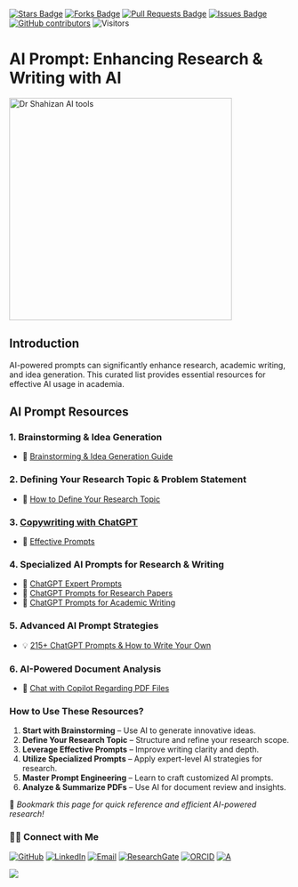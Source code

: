 <a href="https://github.com/drshahizan/short-course/stargazers"><img src="https://img.shields.io/github/stars/drshahizan/short-course" alt="Stars Badge"/></a>
<a href="https://github.com/drshahizan/short-course/network/members"><img src="https://img.shields.io/github/forks/drshahizan/short-course" alt="Forks Badge"/></a>
<a href="https://github.com/drshahizan/short-course/pulls"><img src="https://img.shields.io/github/issues-pr/drshahizan/short-course" alt="Pull Requests Badge"/></a>
<a href="https://github.com/drshahizan/short-course"><img src="https://img.shields.io/github/issues/drshahizan/short-course" alt="Issues Badge"/></a>
<a href="https://github.com/drshahizan/short-course/graphs/contributors"><img alt="GitHub contributors" src="https://img.shields.io/github/contributors/drshahizan/short-course?color=2b9348"></a>
![Visitors](https://api.visitorbadge.io/api/visitors?path=https%3A%2F%2Fgithub.com%2Fdrshahizan%2Fshort-course&labelColor=%23d9e3f0&countColor=%23697689&style=flat)

# **AI Prompt: Enhancing Research & Writing with AI**  

<a href="https://github.com/drshahizan/short-course/blob/main/workshop/25AIwriting">
 <img src="https://cdnp.kittl.com/ZyO41q8jQArT0F76_HowtobuildagreatAIprompt.png?auto=format,compress" alt="Dr Shahizan AI tools"  height="400">
</a>

## **Introduction**
AI-powered prompts can significantly enhance research, academic writing, and idea generation. This curated list provides essential resources for effective AI usage in academia.

## **AI Prompt Resources**
### **1. Brainstorming & Idea Generation**
- 📌 [Brainstorming & Idea Generation Guide](brain.md)  

### **2. Defining Your Research Topic & Problem Statement**
- 📌 [How to Define Your Research Topic](topic.md)  

### **3. [Copywriting with ChatGPT](https://drshahizan.gitbook.io/copywriting-chatgpt)**
- 🚀 [Effective Prompts](https://drshahizan.gitbook.io/copywriting-chatgpt/prompts/effective-prompts)  

### **4. Specialized AI Prompts for Research & Writing**
- 📖 [ChatGPT Expert Prompts](https://github.com/drshahizan/Generative-AI-Playground/blob/main/materials/prompt.md)  
- 📑 [ChatGPT Prompts for Research Papers](https://github.com/drshahizan/Generative-AI-Playground/blob/main/materials/prompt_research.md)  
- 📝 [ChatGPT Prompts for Academic Writing](https://github.com/drshahizan/Generative-AI-Playground/blob/main/materials/prompt_academic.md)  

### **5. Advanced AI Prompt Strategies**
- 💡 [215+ ChatGPT Prompts & How to Write Your Own](https://writesonic.com/blog/chatgpt-prompts)  

### **6. AI-Powered Document Analysis**
- 📂 [Chat with Copilot Regarding PDF Files](https://github.com/drshahizan/Generative-AI-Playground/blob/main/materials/copilot.md)  

### **How to Use These Resources?**
1. **Start with Brainstorming** – Use AI to generate innovative ideas.
2. **Define Your Research Topic** – Structure and refine your research scope.
3. **Leverage Effective Prompts** – Improve writing clarity and depth.
4. **Utilize Specialized Prompts** – Apply expert-level AI strategies for research.
5. **Master Prompt Engineering** – Learn to craft customized AI prompts.
6. **Analyze & Summarize PDFs** – Use AI for document review and insights.

🔗 *Bookmark this page for quick reference and efficient AI-powered research!*  

### 🙌🏻 Connect with Me
<p align="left">
    <a href="https://github.com/drshahizan" target="_blank"><img alt="GitHub" src="https://img.shields.io/badge/-@drshahizan-181717?style=flat-square&logo=GitHub&logoColor=white"></a>
    <a href="https://www.linkedin.com/in/drshahizan" target="_blank"><img alt="LinkedIn" src="https://img.shields.io/badge/-drshahizan-blue?style=flat-square&logo=Linkedin&logoColor=white&link=https://www.linkedin.com/in/drshahizan/"></a>
    <a href="mailto:shahizan@utm.my" target="_blank"><img alt="Email" src="https://img.shields.io/badge/-shahizan@utm.my-c14438?style=flat-square&logo=Gmail&logoColor=white&link=mailto:shahizan@utm.my.com"></a>
    <a href="https://www.researchgate.net/profile/Mohd-Othman-28" target="_blank"><img alt="ResearchGate" src="https://img.shields.io/badge/-ResearchGate-00CCBB?style=flat-square&logo=ResearchGate&logoColor=white"></a>
    <a href="https://orcid.org/0000-0003-4261-1873" target="_blank"><img alt="ORCID" src="https://img.shields.io/badge/-ORCID-A6CE39?style=flat-square&logo=ORCID&logoColor=white"></a> 
 <a href="https://visitorbadge.io/status?path=https%3A%2F%2Fgithub.com%2Fdrshahizan" target="_blank"><img alt="A" src="https://api.visitorbadge.io/api/visitors?path=https%3A%2F%2Fgithub.com%2Fdrshahizan&labelColor=%23697689&countColor=%23555555&style=plastic"></a>
 
![](https://hit.yhype.me/github/profile?user_id=81284918)
</p>


